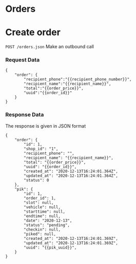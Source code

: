 Orders
=====

# Create order
`POST /orders.json` Make an outbound call

### Request Data

```
{
	"order": {
		"recipient_phone":"{{recipient_phone_number}}",
		"recipient_name":"{{recipient_name}}",
		"total":"{{order_price}}",
		"uuid":"{{order_id}}" 
	}
}

```


### Response Data
The response is given in JSON format

```
{
    "order": {
        "id": 1,
        "shop_id": "1",
        "recipient_phone": "",
        "recipient_name": "{{recipient_name}}",
        "total": "{{order_price}}",
        "uuid": "{{order_id}}",
        "created_at": "2020-12-13T16:24:01.364Z",
        "updated_at": "2020-12-13T16:24:01.364Z",
        "status": 0
    },
    "pik": {
        "id": 1,
        "order_id": 1,
        "slot": null,
        "vehicle": null,
        "starttime": null,
        "endtime": null,
        "date": "2020-12-13",
        "status": "pending",
        "checkin": null,
        "piked": null,
        "created_at": "2020-12-13T16:24:01.369Z",
        "updated_at": "2020-12-13T16:24:01.369Z",
        "uuid": "{{pik_uuid}}",
    }
}
```
